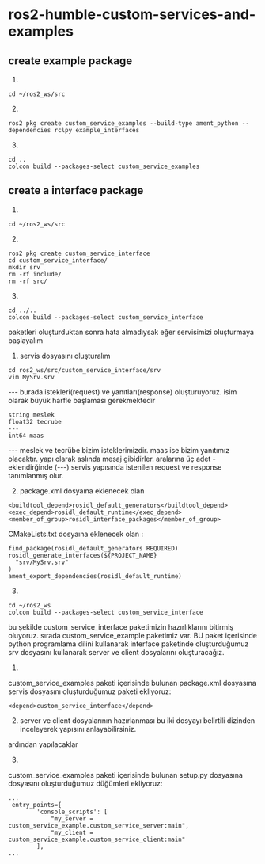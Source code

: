 # ros2-humble-custom-services-and-examples








## create example package
1)
```
cd ~/ros2_ws/src
```
2)
```
ros2 pkg create custom_service_examples --build-type ament_python --dependencies rclpy example_interfaces
```
3)
```
cd ..
colcon build --packages-select custom_service_examples 
```
## create a interface package

1)
```
cd ~/ros2_ws/src
```
2)
```
ros2 pkg create custom_service_interface
cd custom_service_interface/
mkdir srv
rm -rf include/
rm -rf src/
```
3)
```
cd ../..
colcon build --packages-select custom_service_interface
```


paketleri oluşturduktan sonra 
hata almadıysak eğer 
servisimizi oluşturmaya başlayalım

1) servis dosyasını oluşturalım
```
cd ros2_ws/src/custom_service_interface/srv
vim MySrv.srv
```
--- burada istekleri(request) ve yanıtları(response) oluşturuyoruz. isim olarak büyük harfle başlaması gerekmektedir
```
string meslek
float32 tecrube
---
int64 maas 
```
--- meslek  ve tecrübe bizim isteklerimizdir. maas ise bizim yanıtımız olacaktır. yapı olarak aslında mesaj gibidirler. aralarına üç adet - eklendirğinde (---) servis yapısında istenilen request ve response tanımlanmış olur.

2) package.xml dosyaına eklenecek olan 
   
```
<buildtool_depend>rosidl_default_generators</buildtool_depend>
<exec_depend>rosidl_default_runtime</exec_depend>
<member_of_group>rosidl_interface_packages</member_of_group>
```
CMakeLists.txt  dosyaına eklenecek olan : 
```
find_package(rosidl_default_generators REQUIRED)
rosidl_generate_interfaces(${PROJECT_NAME}
  "srv/MySrv.srv"
)
ament_export_dependencies(rosidl_default_runtime)
```
3) 
```
cd ~/ros2_ws
colcon build --packages-select custom_service_interface
```
bu şekilde custom_service_interface paketimizin hazırlıklarını bitirmiş oluyoruz.
sırada custom_service_example paketimiz var. BU paket içerisinde python programlama dilini kullanarak interface paketinde oluşturduğumuz srv dosyasını kullanarak server ve client dosyalarını oluşturacağız.


1)

custom_service_examples paketi içerisinde bulunan 
package.xml dosyasına servis dosyasını oluşturduğumuz paketi ekliyoruz:
```
<depend>custom_service_interface</depend>
```

2) server ve client dosyalarının hazırlanması
bu iki dosyayı belirtili dizinden inceleyerek yapısını anlayabilirsiniz.

ardından yapılacaklar

3)
custom_service_examples paketi içerisinde bulunan 
setup.py dosyasına  dosyasını oluşturduğumuz düğümleri ekliyoruz:
```
...
 entry_points={
        'console_scripts': [
            "my_server = custom_service_example.custom_service_server:main",
            "my_client = custom_service_example.custom_service_client:main"
        ],
...
```










